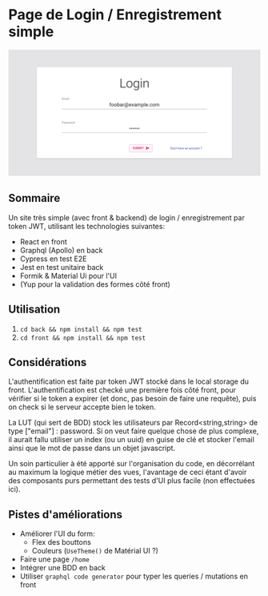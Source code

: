 # Page de Login / Enregistrement simple

![images/1.png](./images/1.png)

## Sommaire

Un site très simple (avec front & backend) de login / enregistrement par token JWT, utilisant les technologies suivantes:

- React en front
- Graphql (Apollo) en back
- Cypress en test E2E
- Jest en test unitaire back
- Formik & Material Ui pour l'UI
- (Yup pour la validation des formes côté front)

## Utilisation

1. `cd back && npm install && npm test`
2. `cd front && npm install && npm test`

## Considérations

L'authentification est faite par token JWT stocké dans le local storage du front. L'authentification est checké une première fois côté front, pour vérifier si le token a expirer (et donc, pas besoin de faire une requête), puis on check si le serveur accepte bien le token.

La LUT (qui sert de BDD) stock les utilisateurs par Record<string,string> de type ["email"] : password. Si on veut faire quelque chose de plus complexe, il aurait fallu utiliser un index (ou un uuid) en guise de clé et stocker l'email ainsi que le mot de passe dans un objet javascript.

Un soin particulier à été apporté sur l'organisation du code, en décorrélant au maximum la logique métier des vues, l'avantage de ceci étant d'avoir des composants purs permettant des tests d'UI plus facile (non effectuées ici).

## Pistes d'améliorations

- Améliorer l'UI du form:
  - Flex des bouttons
  - Couleurs (`UseTheme()` de Matérial UI ?)
- Faire une page `/home`
- Intégrer une BDD en back
- Utiliser `graphql code generator` pour typer les queries / mutations en front
